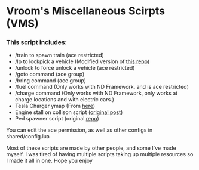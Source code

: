 # Vroom's Miscellaneous Scirpts (VMS)

### This script includes:

- /train to spawn train (ace restricted)
- /lp to lockpick a vehicle (Modified version of [this repo](https://github.com/TwisleOfficial/SimpleLockpick/tree/main))
- /unlock to force unlock a vehicle (ace restricted)
- /goto command (ace group)
- /bring command (ace group)
- /fuel command (Only works with ND Framework, and is ace restricted)
- /charge command (Only works with ND Framework, only works at charge locations and with electric cars.) 
- Tesla Charger ymap (From [here](https://github.com/wtf-fivem-mods/wtf_tesla_supercharger))
- Engine stall on collison script ([original post](https://forum.cfx.re/t/free-standalone-engine-stalling-on-vehicle-collision/5194284/1))
- Ped spawner script (original [repo](https://github.com/Fiffers/ped_spawner))


You can edit the ace permission, as well as other configs in shared/config.lua

Most of these scripts are made by other people, and some I've made myself. I was tired of having multiple scripts taking up multiple resources so I made it all in one. Hope you enjoy